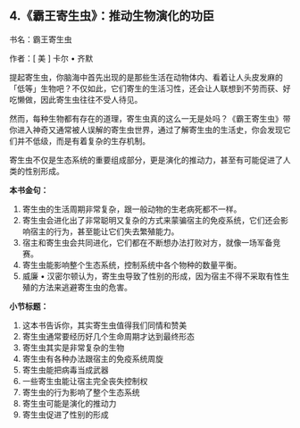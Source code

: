 ## 4.《霸王寄生虫》：推动生物演化的功臣
书名：霸王寄生虫


作者：[ 美 ] 卡尔 • 齐默


提起寄生虫，你脑海中首先出现的是那些生活在动物体内、看着让人头皮发麻的「低等」生物吧？不仅如此，它们寄生的生活习性，还会让人联想到不劳而获、好吃懒做，因此寄生虫往往不受人待见。


然而，每种生物都有存在的道理，寄生虫真的这么一无是处吗？《霸王寄生虫》带你进入神奇又通常被人误解的寄生虫世界，通过了解寄生虫的生活史，你会发现它们并不低级，而是有着复杂的生存机制。


寄生虫不仅是生态系统的重要组成部分，更是演化的推动力，甚至有可能促进了人类的性别形成。


**本书金句：**


1. 寄生虫的生活周期非常复杂，跟一般动物的生老病死都不一样。
2. 寄生虫会进化出了非常聪明又复杂的方式来蒙骗宿主的免疫系统，它们还会影响宿主的行为，甚至能让它们失去繁殖能力。
3. 宿主和寄生虫会共同进化，它们都在不断想办法打败对方，就像一场军备竞赛。
4. 寄生虫能影响整个生态系统，控制系统中各个物种的数量平衡。
5. 威廉 • 汉密尔顿认为，寄生虫导致了性别的形成，因为宿主不得不采取有性生殖的方法来逃避寄生虫的危害。

**小节标题：**


1. 这本书告诉你，其实寄生虫值得我们同情和赞美
2. 寄生虫通常要经历好几个生命周期才达到最终形态
3. 寄生虫其实是非常复杂的生物
4. 寄生虫有各种办法跟宿主的免疫系统周旋
5. 寄生虫能把病毒当成武器
6. 一些寄生虫能让宿主完全丧失控制权
7. 寄生虫的行为影响了整个生态系统
8. 寄生虫可能是演化的推动力
9. 寄生虫促进了性别的形成
